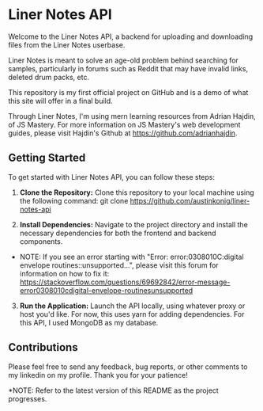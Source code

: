 # Liner Notes API

Welcome to the Liner Notes API, a backend for uploading and downloading files from the Liner Notes userbase.

Liner Notes is meant to solve an age-old problem behind searching for samples, particularly in forums such as Reddit that may have invalid links, deleted drum packs, etc.

This repository is my first official project on GitHub and is a demo of what this site will offer in a final build.

Through Liner Notes, I'm using mern learning resources from Adrian Hajdin, of JS Mastery. For more information on JS Mastery's web development guides, please visit Hajdin's Github at https://github.com/adrianhajdin.

## Getting Started

To get started with Liner Notes API, you can follow these steps:

1. **Clone the Repository:** Clone this repository to your local machine using the following command: git clone https://github.com/austinkonig/liner-notes-api

2. **Install Dependencies:** Navigate to the project directory and install the necessary dependencies for both the frontend and backend components.
- NOTE: If you see an error starting with "Error: error:0308010C:digital envelope routines::unsupported...", please visit this forum for information on how to fix it:
https://stackoverflow.com/questions/69692842/error-message-error0308010cdigital-envelope-routinesunsupported

3. **Run the Application:** Launch the API locally, using whatever proxy or host you'd like. For now, this uses yarn for adding dependencies. For this API, I used MongoDB as my database.

## Contributions

Please feel free to send any feedback, bug reports, or other comments to my linkedin on my profile. Thank you for your patience!
        
*NOTE: Refer to the latest version of this README as the project progresses.